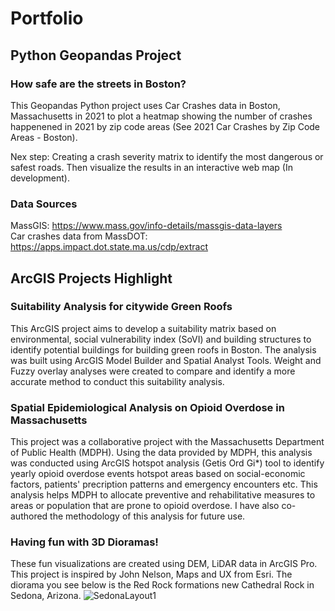 # Portfolio
## Python Geopandas Project
### How safe are the streets in Boston?

This Geopandas Python project uses Car Crashes data in Boston, Massachusetts in 2021 to plot a heatmap showing the number of crashes happenened in 2021 by zip code areas (See 2021 Car Crashes by Zip Code Areas - Boston). 

Nex step: Creating a crash severity matrix to identify the most dangerous or safest roads. Then visualize the results in an interactive web map (In development).
### Data Sources

MassGIS: https://www.mass.gov/info-details/massgis-data-layers <br /> 
Car crashes data from MassDOT: https://apps.impact.dot.state.ma.us/cdp/extract
## ArcGIS Projects Highlight
### Suitability Analysis for citywide Green Roofs

This ArcGIS project aims to develop a suitability matrix based on environmental, social vulnerability index (SoVI) and building structures to identify potential buildings for building green roofs in Boston. The analysis was built using ArcGIS Model Builder and Spatial Analyst Tools. Weight and Fuzzy overlay analyses were created to compare and identify a more accurate method to conduct this suitability analysis.
### Spatial Epidemiological Analysis on Opioid Overdose in Massachusetts

This project was a collaborative project with the Massachusetts Department of Public Health (MDPH). Using the data provided by MDPH, this analysis was conducted using ArcGIS hotspot analysis (Getis Ord Gi*) tool to identify yearly opioid overdose events hotspot areas based on social-economic factors, patients' precription patterns and emergency encounters etc. This analysis helps MDPH to allocate preventive and rehabilitative measures to areas or population that are prone to opioid overdose. I have also co-authored the methodology of this analysis for future use.

### Having fun with 3D Dioramas!
These fun visualizations are created using DEM, LiDAR data in ArcGIS Pro. This project is inspired by John Nelson, Maps and UX from Esri. The diorama you see below is the Red Rock formations new Cathedral Rock in Sedona, Arizona.
![SedonaLayout1](https://user-images.githubusercontent.com/64152368/164090362-57354f75-f4eb-4f16-96d8-5d397bcfca50.jpeg)
